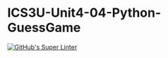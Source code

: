 # ICS3U-Unit4-04-Python-GuessGame

[![GitHub's Super Linter](https://github.com/dbcalitis/ICS3U-Unit4-04-Python-GuessGame/workflows/GitHub's%20Super%20Linter/badge.svg)](https://github.com/dbcalitis/ICS3U-Unit4-04-Python-GuessGame/actions)
